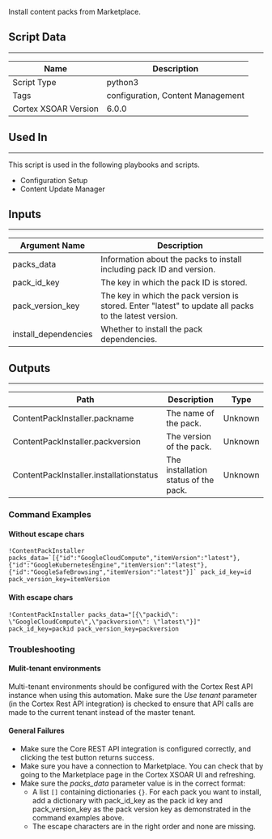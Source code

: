 Install content packs from Marketplace.

## Script Data

---

| **Name** | **Description** |
| --- | --- |
| Script Type | python3 |
| Tags | configuration, Content Management |
| Cortex XSOAR Version | 6.0.0 |

## Used In

---
This script is used in the following playbooks and scripts.

* Configuration Setup
* Content Update Manager

## Inputs

---

| **Argument Name** | **Description** |
| --- | --- |
| packs_data | Information about the packs to install including pack ID and version. |
| pack_id_key | The key in which the pack ID is stored. |
| pack_version_key | The key in which the pack version is stored. Enter "latest" to update all packs to the latest version. |
| install_dependencies | Whether to install the pack dependencies. |

## Outputs

---

| **Path** | **Description** | **Type** |
| --- | --- | --- |
| ContentPackInstaller.packname | The name of the pack. | Unknown |
| ContentPackInstaller.packversion | The version of the pack. | Unknown |
| ContentPackInstaller.installationstatus | The installation status of the pack. | Unknown |

### Command Examples

#### Without escape chars

``!ContentPackInstaller packs_data=`[{"id":"GoogleCloudCompute","itemVersion":"latest"},{"id":"GoogleKubernetesEngine","itemVersion":"latest"},{"id":"GoogleSafeBrowsing","itemVersion":"latest"}]` pack_id_key=id pack_version_key=itemVersion``

#### With escape chars

`!ContentPackInstaller packs_data="[{\"packid\": \"GoogleCloudCompute\",\"packversion\": \"latest\"}]" pack_id_key=packid pack_version_key=packversion`

### Troubleshooting

#### Mulit-tenant environments 

Multi-tenant environments should be configured with the Cortex Rest API instance when using this 
automation. Make sure the *Use tenant* parameter (in the Cortex Rest API integration) is checked 
to ensure that API calls are made to the current tenant instead of the master tenant.

#### General Failures

* Make sure the Core REST API integration is configured correctly, and clicking the test button returns success.
* Make sure you have a connection to Marketplace. You can check that by going to the Marketplace page in the Cortex XSOAR UI and refreshing. 
* Make sure the *packs_data* parameter value is in the correct format:
  * A list `[]` containing dictionaries `{}`. For each pack you want to install, add a dictionary with pack_id_key as the pack id key and pack_version_key as the pack version key as demonstrated in the command examples above.
  * The escape characters are in the right order and none are missing.